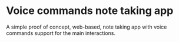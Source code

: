 # Voice commands note taking app 

A simple proof of concept, web-based, note taking app with voice commands support for the main interactions.
